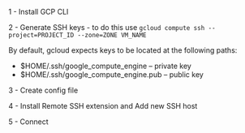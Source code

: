1 - Install GCP CLI

2 - Generate SSH keys - to do this use ``` gcloud compute ssh --project=PROJECT_ID --zone=ZONE VM_NAME ``` 

   By default, gcloud expects keys to be located at the following paths:
   
   * $HOME/.ssh/google_compute_engine – private key
   * $HOME/.ssh/google_compute_engine.pub – public key

3 - Create config file

4 - Install Remote SSH extension and Add new SSH host

5 - Connect
